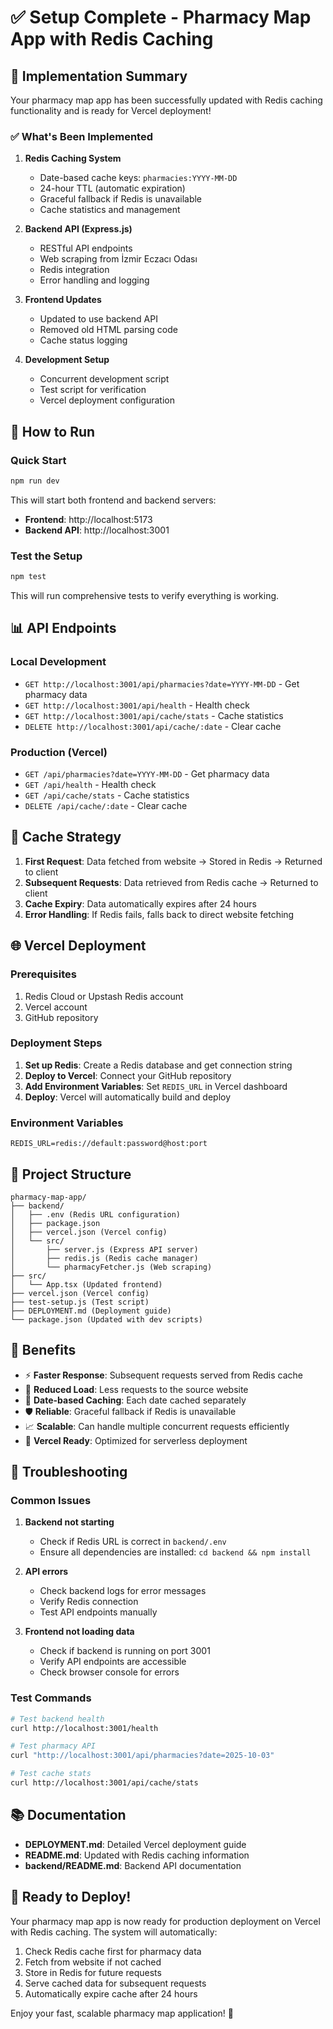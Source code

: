 # ✅ Setup Complete - Pharmacy Map App with Redis Caching

## 🎉 Implementation Summary

Your pharmacy map app has been successfully updated with Redis caching functionality and is ready for Vercel deployment!

### ✅ What's Been Implemented

1. **Redis Caching System**
   - Date-based cache keys: `pharmacies:YYYY-MM-DD`
   - 24-hour TTL (automatic expiration)
   - Graceful fallback if Redis is unavailable
   - Cache statistics and management

2. **Backend API (Express.js)**
   - RESTful API endpoints
   - Web scraping from İzmir Eczacı Odası
   - Redis integration
   - Error handling and logging

3. **Frontend Updates**
   - Updated to use backend API
   - Removed old HTML parsing code
   - Cache status logging

4. **Development Setup**
   - Concurrent development script
   - Test script for verification
   - Vercel deployment configuration

## 🚀 How to Run

### Quick Start
```bash
npm run dev
```

This will start both frontend and backend servers:
- **Frontend**: http://localhost:5173
- **Backend API**: http://localhost:3001

### Test the Setup
```bash
npm test
```

This will run comprehensive tests to verify everything is working.

## 📊 API Endpoints

### Local Development
- `GET http://localhost:3001/api/pharmacies?date=YYYY-MM-DD` - Get pharmacy data
- `GET http://localhost:3001/api/health` - Health check
- `GET http://localhost:3001/api/cache/stats` - Cache statistics
- `DELETE http://localhost:3001/api/cache/:date` - Clear cache

### Production (Vercel)
- `GET /api/pharmacies?date=YYYY-MM-DD` - Get pharmacy data
- `GET /api/health` - Health check
- `GET /api/cache/stats` - Cache statistics
- `DELETE /api/cache/:date` - Clear cache

## 🔄 Cache Strategy

1. **First Request**: Data fetched from website → Stored in Redis → Returned to client
2. **Subsequent Requests**: Data retrieved from Redis cache → Returned to client
3. **Cache Expiry**: Data automatically expires after 24 hours
4. **Error Handling**: If Redis fails, falls back to direct website fetching

## 🌐 Vercel Deployment

### Prerequisites
1. Redis Cloud or Upstash Redis account
2. Vercel account
3. GitHub repository

### Deployment Steps
1. **Set up Redis**: Create a Redis database and get connection string
2. **Deploy to Vercel**: Connect your GitHub repository
3. **Add Environment Variables**: Set `REDIS_URL` in Vercel dashboard
4. **Deploy**: Vercel will automatically build and deploy

### Environment Variables
```
REDIS_URL=redis://default:password@host:port
```

## 📁 Project Structure

```
pharmacy-map-app/
├── backend/
│   ├── .env (Redis URL configuration)
│   ├── package.json
│   ├── vercel.json (Vercel config)
│   └── src/
│       ├── server.js (Express API server)
│       ├── redis.js (Redis cache manager)
│       └── pharmacyFetcher.js (Web scraping)
├── src/
│   └── App.tsx (Updated frontend)
├── vercel.json (Vercel config)
├── test-setup.js (Test script)
├── DEPLOYMENT.md (Deployment guide)
└── package.json (Updated with dev scripts)
```

## 🎯 Benefits

- ⚡ **Faster Response**: Subsequent requests served from Redis cache
- 🔄 **Reduced Load**: Less requests to the source website
- 📅 **Date-based Caching**: Each date cached separately
- 🛡️ **Reliable**: Graceful fallback if Redis is unavailable
- 📈 **Scalable**: Can handle multiple concurrent requests efficiently
- 🚀 **Vercel Ready**: Optimized for serverless deployment

## 🔧 Troubleshooting

### Common Issues

1. **Backend not starting**
   - Check if Redis URL is correct in `backend/.env`
   - Ensure all dependencies are installed: `cd backend && npm install`

2. **API errors**
   - Check backend logs for error messages
   - Verify Redis connection
   - Test API endpoints manually

3. **Frontend not loading data**
   - Check if backend is running on port 3001
   - Verify API endpoints are accessible
   - Check browser console for errors

### Test Commands
```bash
# Test backend health
curl http://localhost:3001/health

# Test pharmacy API
curl "http://localhost:3001/api/pharmacies?date=2025-10-03"

# Test cache stats
curl http://localhost:3001/api/cache/stats
```

## 📚 Documentation

- **DEPLOYMENT.md**: Detailed Vercel deployment guide
- **README.md**: Updated with Redis caching information
- **backend/README.md**: Backend API documentation

## 🎉 Ready to Deploy!

Your pharmacy map app is now ready for production deployment on Vercel with Redis caching. The system will automatically:

1. Check Redis cache first for pharmacy data
2. Fetch from website if not cached
3. Store in Redis for future requests
4. Serve cached data for subsequent requests
5. Automatically expire cache after 24 hours

Enjoy your fast, scalable pharmacy map application! 🚀
